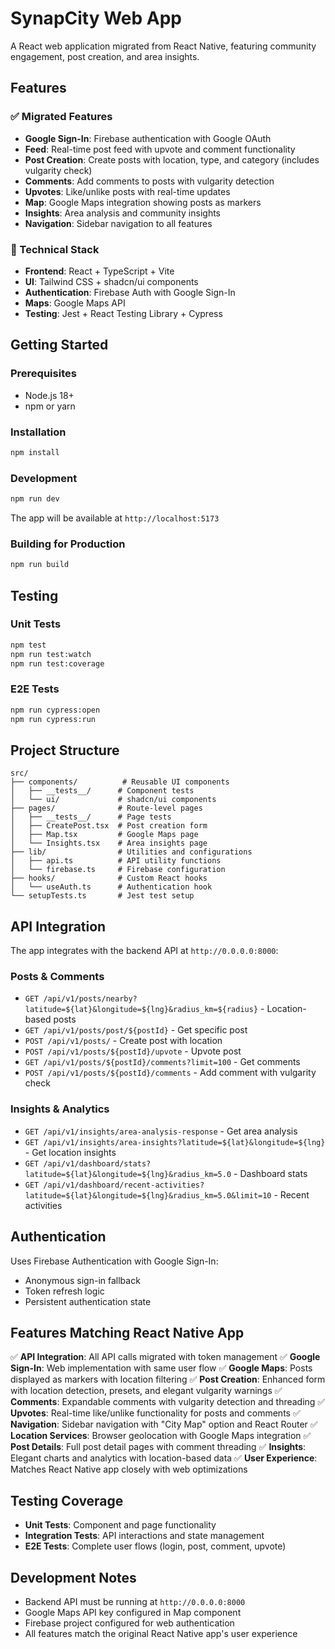 # SynapCity Web App

A React web application migrated from React Native, featuring community engagement, post creation, and area insights.

## Features

### ✅ Migrated Features
- **Google Sign-In**: Firebase authentication with Google OAuth
- **Feed**: Real-time post feed with upvote and comment functionality
- **Post Creation**: Create posts with location, type, and category (includes vulgarity check)
- **Comments**: Add comments to posts with vulgarity detection
- **Upvotes**: Like/unlike posts with real-time updates
- **Map**: Google Maps integration showing posts as markers
- **Insights**: Area analysis and community insights
- **Navigation**: Sidebar navigation to all features

### 🔧 Technical Stack
- **Frontend**: React + TypeScript + Vite
- **UI**: Tailwind CSS + shadcn/ui components
- **Authentication**: Firebase Auth with Google Sign-In
- **Maps**: Google Maps API
- **Testing**: Jest + React Testing Library + Cypress

## Getting Started

### Prerequisites
- Node.js 18+ 
- npm or yarn

### Installation
```bash
npm install
```

### Development
```bash
npm run dev
```
The app will be available at `http://localhost:5173`

### Building for Production
```bash
npm run build
```

## Testing

### Unit Tests
```bash
npm test
npm run test:watch
npm run test:coverage
```

### E2E Tests
```bash
npm run cypress:open
npm run cypress:run
```

## Project Structure

```
src/
├── components/          # Reusable UI components
│   ├── __tests__/      # Component tests
│   └── ui/             # shadcn/ui components
├── pages/              # Route-level pages
│   ├── __tests__/      # Page tests
│   ├── CreatePost.tsx  # Post creation form
│   ├── Map.tsx         # Google Maps page
│   └── Insights.tsx    # Area insights page
├── lib/                # Utilities and configurations
│   ├── api.ts          # API utility functions
│   └── firebase.ts     # Firebase configuration
├── hooks/              # Custom React hooks
│   └── useAuth.ts      # Authentication hook
└── setupTests.ts       # Jest test setup
```

## API Integration

The app integrates with the backend API at `http://0.0.0.0:8000`:

### **Posts & Comments**
- `GET /api/v1/posts/nearby?latitude=${lat}&longitude=${lng}&radius_km=${radius}` - Location-based posts
- `GET /api/v1/posts/post/${postId}` - Get specific post
- `POST /api/v1/posts/` - Create post with location
- `POST /api/v1/posts/${postId}/upvote` - Upvote post
- `GET /api/v1/posts/${postId}/comments?limit=100` - Get comments
- `POST /api/v1/posts/${postId}/comments` - Add comment with vulgarity check

### **Insights & Analytics**
- `GET /api/v1/insights/area-analysis-response` - Get area analysis
- `GET /api/v1/insights/area-insights?latitude=${lat}&longitude=${lng}` - Get location insights
- `GET /api/v1/dashboard/stats?latitude=${lat}&longitude=${lng}&radius_km=5.0` - Dashboard stats
- `GET /api/v1/dashboard/recent-activities?latitude=${lat}&longitude=${lng}&radius_km=5.0&limit=10` - Recent activities

## Authentication

Uses Firebase Authentication with Google Sign-In:
- Anonymous sign-in fallback
- Token refresh logic
- Persistent authentication state

## Features Matching React Native App

✅ **API Integration**: All API calls migrated with token management
✅ **Google Sign-In**: Web implementation with same user flow
✅ **Google Maps**: Posts displayed as markers with location filtering
✅ **Post Creation**: Enhanced form with location detection, presets, and elegant vulgarity warnings
✅ **Comments**: Expandable comments with vulgarity detection and threading
✅ **Upvotes**: Real-time like/unlike functionality for posts and comments
✅ **Navigation**: Sidebar navigation with "City Map" option and React Router
✅ **Location Services**: Browser geolocation with Google Maps integration
✅ **Post Details**: Full post detail pages with comment threading
✅ **Insights**: Elegant charts and analytics with location-based data
✅ **User Experience**: Matches React Native app closely with web optimizations

## Testing Coverage

- **Unit Tests**: Component and page functionality
- **Integration Tests**: API interactions and state management
- **E2E Tests**: Complete user flows (login, post, comment, upvote)

## Development Notes

- Backend API must be running at `http://0.0.0.0:8000`
- Google Maps API key configured in Map component
- Firebase project configured for web authentication
- All features match the original React Native app's user experience
